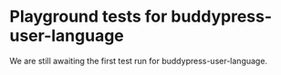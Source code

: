 # Playground tests for buddypress-user-language
We are still awaiting the first test run for buddypress-user-language.
